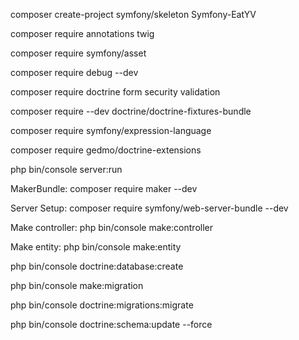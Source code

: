 composer create-project symfony/skeleton Symfony-EatYV

composer require annotations twig

composer require symfony/asset

composer require debug --dev

composer require doctrine form security validation

composer require --dev doctrine/doctrine-fixtures-bundle

composer require symfony/expression-language

composer require gedmo/doctrine-extensions


php bin/console server:run

MakerBundle:
composer require maker --dev

Server Setup:
composer require symfony/web-server-bundle --dev

Make controller:
php bin/console make:controller

Make entity:
php bin/console make:entity

php bin/console doctrine:database:create

php bin/console make:migration

php bin/console doctrine:migrations:migrate

php bin/console doctrine:schema:update --force

